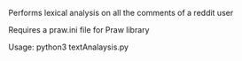 Performs lexical analysis on all the comments of a reddit user

Requires a praw.ini file for Praw library

Usage:
python3 textAnalaysis.py <username>
